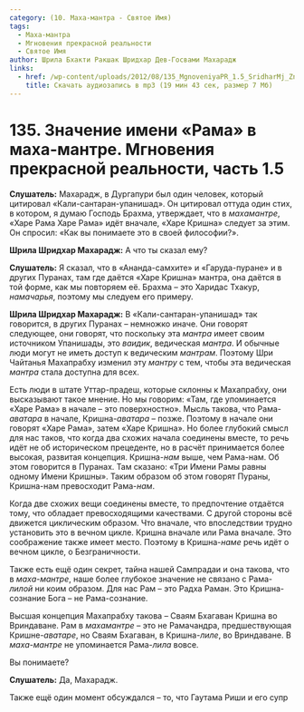 ```yaml
---
category: (10. Маха-мантра - Святое Имя)
tags:
  - Маха-мантра
  - Мгновения прекрасной реальности
  - Святое Имя
author: Шрила Бхакти Ракшак Шридхар Дев-Госвами Махарадж
links:
  - href: /wp-content/uploads/2012/08/135_MgnoveniyaPR_1.5_SridharMj_Znacheniye_imeni_Rama_v_maha-mantre.mp3
    title: Скачать аудиозапись в mp3 (19 мин 43 сек, размер 7 Мб)
---
```


# 135. Значение имени «Рама» в маха-мантре. Мгновения прекрасной реальности, часть 1.5

**Слушатель:** Махарадж, в Дургапури был один человек, который цитировал «Кали-сантаран-упанишад». Он цитировал оттуда один стих, в котором, я думаю Господь Брахма, утверждает, что в *махамантре*, «Харе Рама Харе Рама» идёт вначале, «Харе Кришна» следует за этим. Он спросил: «Как вы понимаете это в своей философии?».

**Шрила Шридхар Махарадж:** А что ты сказал ему?

**Слушатель:** Я сказал, что в «Ананда-самхите» и «Гаруда-пуране» и в других Пуранах, там где даётся «Харе Кришна» мантра, она даётся в той форме, как мы повторяем её. Брахма – это Харидас Тхакур, *намачарья*, поэтому мы следуем его примеру.

**Шрила Шридхар Махарадж:** В «Кали-сантаран-упанишад» так говорится, в других Пуранах – немножко иначе. Они говорят следующее, они говорят, что поскольку эта *мантра* имеет своим источником Упанишады, это *ваидик*, ведическая *мантра*. И обычные люди могут не иметь доступ к ведическим *мантрам*. Поэтому Шри Чайтанья Махапрабху изменил эту *мантру* с тем, чтобы эта ведическая *мантра* стала доступна для всех.

Есть люди в штате Уттар-прадеш, которые склонны к Махапрабху, они высказывают такое мнение. Но мы говорим: «Там, где упоминается «Харе Рама» в начале – это поверхностно». Мысль такова, что Рама-*аватара* в начале, Кришна-*аватара* – позже. Поэтому в начале они говорят «Харе Рама», затем «Харе Кришна». Но более глубокий смысл для нас таков, что когда два схожих начала соединены вместе, то речь идёт не об историческом прецеденте, но в расчёт принимается более высокая, развитая концепция. Кришна-*нам* выше, чем Рама-нам. Об этом говорится в Пуранах. Там сказано: «Три Имени Рамы равны одному Имени Кришны». Таким образом об этом говорят Пураны, Кришна-нам превосходит Рама-*нам*.

Когда две схожих вещи соединены вместе, то предпочтение отдаётся тому, что обладает превосходящими качествами. С другой стороны всё движется циклическим образом. Что вначале, что впоследствии трудно установить это в вечном цикле. Кришна вначале или Рама вначале. Это соображение также имеет место. Поэтому в Кришна-*наме* речь идёт о вечном цикле, о Безграничности.

Также есть ещё один секрет, тайна нашей Сампрадаи и она такова, что в *маха-мантре*, наше более глубокое значение не связано с Рама-*лилой* ни коим образом. Для нас Рам – это Радха Раман. Это Кришна-сознание Бога – не Рама-сознание.

Высшая концепция Махапрабху такова – Сваям Бхагаван Кришна во Вриндаване. Рам в *махамантре* – это не Рамачандра, предшествующая Кришне-*аватаре*, но Сваям Бхагаван, в Кришна-*лиле*, во Вриндаване. В *маха-мантре* не упоминается Рама-*лила* вовсе.

Вы понимаете?

**Слушатель:** Да, Махарадж.

Также ещё один момент обсуждался – то, что Гаутама Риши и его супр

